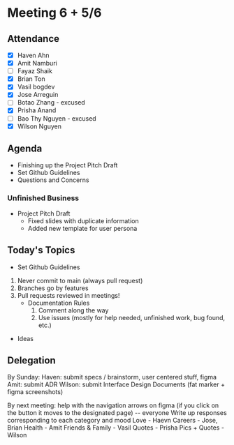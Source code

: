 # Meeting 6 + 5/6
## Attendance
- [x] Haven Ahn
- [x] Amit Namburi
- [ ] Fayaz Shaik
- [x] Brian Ton
- [x] Vasil bogdev
- [x] Jose Arreguin
- [ ] Botao Zhang - excused
- [x] Prisha Anand
- [ ] Bao Thy Nguyen - excused
- [x] Wilson Nguyen

## Agenda
 - Finishing up the Project Pitch Draft 
 - Set Github Guidelines
 - Questions and Concerns


### Unfinished Business
 - Project Pitch Draft
   - Fixed slides with duplicate information
   - Added new template for user persona

## Today's Topics
- Set Github Guidelines
1. Never commit to main (always pull request)
2. Branches go by features
3. Pull requests reviewed in meetings!
   - Documentation Rules
     1. Comment along the way
     2. Use issues (mostly for help needed, unfinished work, bug found, etc.)

 - Ideas

## Delegation

By Sunday:
Haven: submit specs / brainstorm, user centered stuff, figma
Amit: submit ADR
Wilson: submit Interface Design Documents (fat marker + figma screenshots)

By next meeting:
help with the navigation arrows on figma (if you click on the button it moves to the designated page) -- everyone
Write up responses corresponding to each category and mood
    Love - Haevn
    Careers - Jose, Brian
    Health - Amit
    Friends & Family - Vasil
Quotes - Prisha
Pics + Quotes - Wilson
